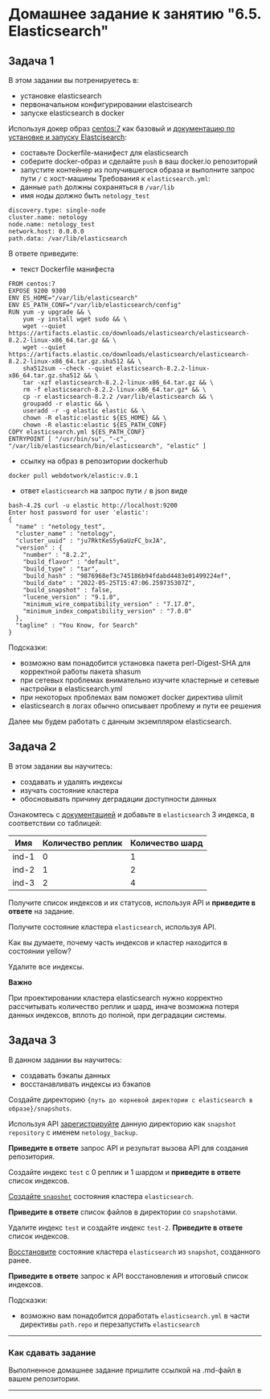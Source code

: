 # Домашнее задание к занятию "6.5. Elasticsearch"

## Задача 1

В этом задании вы потренируетесь в:
- установке elasticsearch
- первоначальном конфигурировании elastcisearch
- запуске elasticsearch в docker

Используя докер образ [centos:7](https://hub.docker.com/_/centos) как базовый и 
[документацию по установке и запуску Elastcisearch](https://www.elastic.co/guide/en/elasticsearch/reference/current/targz.html):

- составьте Dockerfile-манифест для elasticsearch
- соберите docker-образ и сделайте `push` в ваш docker.io репозиторий
- запустите контейнер из получившегося образа и выполните запрос пути `/` c хост-машины
Требования к `elasticsearch.yml`:
- данные `path` должны сохраняться в `/var/lib`
- имя ноды должно быть `netology_test`
```
discovery.type: single-node
cluster.name: netology
node.name: netology_test
network.host: 0.0.0.0
path.data: /var/lib/elasticsearch
```
В ответе приведите:
- текст Dockerfile манифеста
```
FROM centos:7
EXPOSE 9200 9300
ENV ES_HOME="/var/lib/elasticsearch"
ENV ES_PATH_CONF="/var/lib/elasticsearch/config"
RUN yum -y upgrade && \
    yum -y install wget sudo && \
    wget --quiet https://artifacts.elastic.co/downloads/elasticsearch/elasticsearch-8.2.2-linux-x86_64.tar.gz && \
    wget --quiet https://artifacts.elastic.co/downloads/elasticsearch/elasticsearch-8.2.2-linux-x86_64.tar.gz.sha512 && \
    sha512sum --check --quiet elasticsearch-8.2.2-linux-x86_64.tar.gz.sha512 && \
    tar -xzf elasticsearch-8.2.2-linux-x86_64.tar.gz && \
    rm -f elasticsearch-8.2.2-linux-x86_64.tar.gz* && \
    cp -r elasticsearch-8.2.2 /var/lib/elasticsearch && \
    groupadd -r elastic && \
    useradd -r -g elastic elastic && \
    chown -R elastic:elastic ${ES_HOME} && \
    chown -R elastic:elastic ${ES_PATH_CONF}
COPY elasticsearch.yml ${ES_PATH_CONF}
ENTRYPOINT [ "/usr/bin/su", "-c", "/var/lib/elasticsearch/bin/elasticsearch", "elastic" ]
```
- ссылку на образ в репозитории dockerhub
```
docker pull webdotwork/elastic:v.0.1
```
- ответ `elasticsearch` на запрос пути `/` в json виде
```
bash-4.2$ curl -u elastic http://localhost:9200
Enter host password for user 'elastic':
{
  "name" : "netology_test",
  "cluster_name" : "netology",
  "cluster_uuid" : "ju7RktKeS5y6aUzFC_bxJA",
  "version" : {
    "number" : "8.2.2",
    "build_flavor" : "default",
    "build_type" : "tar",
    "build_hash" : "9876968ef3c745186b94fdabd4483e01499224ef",
    "build_date" : "2022-05-25T15:47:06.259735307Z",
    "build_snapshot" : false,
    "lucene_version" : "9.1.0",
    "minimum_wire_compatibility_version" : "7.17.0",
    "minimum_index_compatibility_version" : "7.0.0"
  },
  "tagline" : "You Know, for Search"
}
```
Подсказки:
- возможно вам понадобится установка пакета perl-Digest-SHA для корректной работы пакета shasum
- при сетевых проблемах внимательно изучите кластерные и сетевые настройки в elasticsearch.yml
- при некоторых проблемах вам поможет docker директива ulimit
- elasticsearch в логах обычно описывает проблему и пути ее решения

Далее мы будем работать с данным экземпляром elasticsearch.

## Задача 2

В этом задании вы научитесь:
- создавать и удалять индексы
- изучать состояние кластера
- обосновывать причину деградации доступности данных

Ознакомтесь с [документацией](https://www.elastic.co/guide/en/elasticsearch/reference/current/indices-create-index.html) 
и добавьте в `elasticsearch` 3 индекса, в соответствии со таблицей:

| Имя | Количество реплик | Количество шард |
|-----|-------------------|-----------------|
| ind-1| 0 | 1 |
| ind-2 | 1 | 2 |
| ind-3 | 2 | 4 |

Получите список индексов и их статусов, используя API и **приведите в ответе** на задание.

Получите состояние кластера `elasticsearch`, используя API.

Как вы думаете, почему часть индексов и кластер находится в состоянии yellow?

Удалите все индексы.

**Важно**

При проектировании кластера elasticsearch нужно корректно рассчитывать количество реплик и шард,
иначе возможна потеря данных индексов, вплоть до полной, при деградации системы.

## Задача 3

В данном задании вы научитесь:
- создавать бэкапы данных
- восстанавливать индексы из бэкапов

Создайте директорию `{путь до корневой директории с elasticsearch в образе}/snapshots`.

Используя API [зарегистрируйте](https://www.elastic.co/guide/en/elasticsearch/reference/current/snapshots-register-repository.html#snapshots-register-repository) 
данную директорию как `snapshot repository` c именем `netology_backup`.

**Приведите в ответе** запрос API и результат вызова API для создания репозитория.

Создайте индекс `test` с 0 реплик и 1 шардом и **приведите в ответе** список индексов.

[Создайте `snapshot`](https://www.elastic.co/guide/en/elasticsearch/reference/current/snapshots-take-snapshot.html) 
состояния кластера `elasticsearch`.

**Приведите в ответе** список файлов в директории со `snapshot`ами.

Удалите индекс `test` и создайте индекс `test-2`. **Приведите в ответе** список индексов.

[Восстановите](https://www.elastic.co/guide/en/elasticsearch/reference/current/snapshots-restore-snapshot.html) состояние
кластера `elasticsearch` из `snapshot`, созданного ранее. 

**Приведите в ответе** запрос к API восстановления и итоговый список индексов.

Подсказки:
- возможно вам понадобится доработать `elasticsearch.yml` в части директивы `path.repo` и перезапустить `elasticsearch`

---

### Как cдавать задание

Выполненное домашнее задание пришлите ссылкой на .md-файл в вашем репозитории.

---
